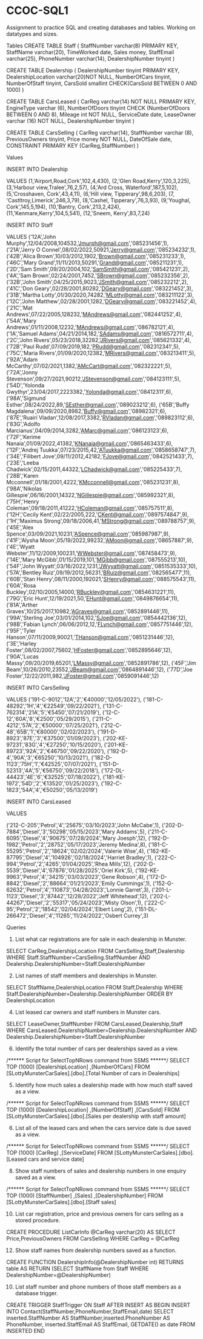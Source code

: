 # CCOC-SQL1
Assignment to practice SQL and creating databases and tables. Working on datatypes and sizes. 

Tables
CREATE TABLE Staff
(
StaffNumber varchar(8) PRIMARY KEY,
StaffName varchar(20),
TimeWorked date,
Sales money,
StaffEmail varchar(25),
PhoneNumber varchar(14),
DealershipNumber tinyint
)

CREATE TABLE Dealership
(
DealershipNumber tinyint PRIMARY KEY,
DealershipLocation varchar(20)NOT NULL,
NumberOfCars tinyint,
NumberOfStaff tinyint,
CarsSold smallint CHECK(CarsSold BETWEEN 0 AND 1000)
)

CREATE TABLE CarsLeased
(
CarReg varchar(14) NOT NULL PRIMARY KEY,
EngineType varchar (6),
NumberOfDoors tinyint CHECK (NumberOfDoors BETWEEN 0 AND 8),
Mileage int NOT NULL,
ServiceDate date,
LeaseOwner varchar (16) NOT NULL,
DealershipNumber tinyint
)

CREATE TABLE CarsSelling
(
CarReg varchar(14),
StaffNumber varchar (8),
PreviousOwners tinyint,
Price money NOT NULL,
DateOfSale date,
CONSTRAINT PRIMARY KEY (CarReg,StaffNumber)
)

Values

INSERT INTO Dealership

VALUES (1,'Airport,Road,Cork',102,4,430),
	(2,'Glen Road,Kerry',120,3,225),
	(3,'Harbour view,Tralee',76,2,57),
	(4,'Ard Cross, Waterford',187,5,102),
	(5,'Crosshaven, Cork',43,4,11),
	(6,'Hill view, Tipperary',98,6,203),
	(7, 'Castltroy,Limerick',246,3,79),
	(8,'Cashel, Tipperary',76,3,93),
	(9,'Youghal, Cork',145,5,194),
	(10,'Bantry, Cork',213,2,424),
	(11,'Kenmare,Kerry',104,5,541),
	(12,'Sneem, Kerry',83,7,24)

INSERT INTO Staff

VALUES 
('12A','John Murphy',12/04/2008,104532,'Jmurph@gmail.com','085231456',1),
	   ('21A','Jerry O Connel',08/02/2022,50921,'Jerry@gmail.com','085234232',1),
	   ('42B','Alica Brown',10/03/2012,1902,'Brown@gmail.com','085231233',1),
	   ('46C','Mary Grand',11/11/2013,50291,'Grand@gmail.com','085211231',1),
	   ('2D','Sam Smith',09/20/2004,102,'SamSmith@gmail.com','085421231',2),
	   ('4A','Sam Brown',02/24/2001,7452,'SBrown@gmail.com','085232356',2),
	   ('32B','John Smith',04/25/2015,9023,'JSmith@gmail.com','085232212',2),
	   ('41C','Don Geary',02/28/2001,80282,'DGeary@gmail.com','083221452',3),
	   ('31B','Martha Lotty',01/30/2020,74282,'MLotty@gmail.com','083211122',3),
	   ('12C','John Matthew',02/28/2001,1282,'DGeary@gmail.com','083221452',4),
	   ('21C','Mat Andrews',07/22/2005,128232,'MAndrews@gmail.com','082441252',4),
	   ('54A','Mary Andrews',01/11/2008,12232,'MAndrews@gmail.com','086782121',4),
	   ('1A','Samuel Adams',04/21/2014,182,'SAdams@gmail.com','0816572711',4),
	   ('2C','John Rivers',05/23/2018,32282,'JRivers@gmail.com','085621332',4),
	   ('72B','Paul Rudd',07/09/2019,182,'PRudd@gmail.com','082312341',5),
	   ('75C','Maria Rivers',01/09/2020,12382,'MRivers@gmail.com','083213411',5),
	   ('92A','Adam McCarthy',07/02/2021,1382,'AMcCart@gmail.com','082322221',5),
	   ('72A','Jonny Stevenson',09/27/2021,90212,'JStevenson@gmail.com','084123111',5),
	   ('54D','Yolonda Gwythyr',23/04/2017,2223382,'Yolonda@gmail.com','08412311',6),
	   ('98A','Sigmund Esther',08/24/2022,89,'SEsther@gmail.com','089023212',6),
	   ('65B','Buffy Magdalena',09/09/2020,8982,'Buffy@gmail.com','08982321',6),
	   ('87E','Ruairí Vladan',12/08/2017,3382,'RVladan@gmail.com','089823112',6),
	   ('83G','Adolfo Marcianus',04/09/2014,3282,'AMarc@gmail.com','086123123',6),
	   ('72F','Kerime Nanaia',01/09/2022,41382,'KNanaia@gmail.com','0865463433',6),
	   ('12F','Andrej Tuukka',07/23/2015,42,'ATuukka@gmail.com','0858658747',7),
	   ('34E','Filibert Jove',09/11/2012,42182,'FJove@gmail.com','0842521433',7),
	   ('23E','Leeba Chadwick',02/15/2011,44322,'LChadwick@gmail.com','085225433',7),
	   ('28B','Karen Mcconnell',01/18/2001,4222,'KMcconnell@gmail.com','085231231',8),
	   ('98A','Nikolas Gillespie',06/16/2001,14322,'NGillespie@gmail.com','085992321',8),
	   ('75H','Henry Coleman',09/18/2011,41222,'HColeman@gmail.com','085757511',8),
	   ('12H','Cecily Kent',02/22/2005,222,'CKent@gmail.com','0897574847',9),
	   ('1H','Maximus Strong',09/18/2006,41,'MStrong@gmail.com','089788757',9),
	   ('45E','Alex Spence',03/09/2021,10231,'ASpence@gmail.com','085987987',9),
	   ('41F','Alysha Moon',05/19/2022,99232,'AMoon@gmail.com','08657887',9),
	   ('4E','Wyatt Webster',11/12/2009,100231,'WWebster@gmail.com','087458473',9),
		('14E','Mary McGibb',01/15/2019,101,'MGibb@gmail.com','087555213',10),
		('54F','John Wyyatt',03/16/2022,1231,'JWyyatt@gmail.com','0851535333',10),
		('57A','Bentley Ruiz',09/19/2012,56231,'BRuiz@gmail.com','082565477',11),
		('60B','Stan Henry',08/11/2000,192021,'SHenry@gmail.com','088575543',11),
		('60A','Rosa Buckley',02/10/2005,14000,'RBuckley@gmail.com','0854631221',11),
		('79G','Eric Hunt',12/19/2021,50,'EHunt@gmail.com','0849876654',11),
		('81A','Arther Graves',10/25/2017,10982,'AGraves@gmail.com','0852891446',11),
		('99A','Sterling Joe',03/01/2014,102,'SJoe@gmail.com','0854442136',12),
		('98B','Fabian Lynch',06/06/2012,12,'FLynch@gmail.com','0857751446',12),
		('95F','Tyler Hanson',07/11/2009,90021,'THanson@gmail.com','0851231446',12),
		('3E','Harley Foster',08/02/2007,75602,'HFoster@gmail.com','0852895646',12),
		('90A','Lucas Massy',09/20/2019,65201,'LMassy@gmail.com','0852891786',12),
		('45F','Jim Beam',10/26/2010,23552,'JBeam@gmail.com','0864891446',12),
		('77D','Joe Foster',12/22/2011,982,'JFoster@gmail.com','0859091446',12)

INSERT INTO CarsSelling

VALUES 
('191-C-9012','12A','2','€40000','12/05/2022'),
	   ('181-C-48292','1H','4','€22549','09/22/2021'),
	   ('131-C-762314','21A','5','€5450','07/21/2019'),
       ('12-C-12','60A','8','€2500','05/29/2015'),
	   ('211-C-4212','57A','2','€50000','07/25/2021'),
	   ('212-C-48','65B','1','€80000','02/02/2023'),
	   ('191-D-8923','87E','3','€37500','01/09/2023'),
	   ('202-KE-97231','83G','4','€27250','10/15/2020'),
	   ('201-KE-89723','92A','2','€46750','09/22/2020'),
	   ('192-D-4','90A','3','€65250','10/13/2021'),
	   ('182-D-1123','75H','1','€42525','07/07/2021'),
	   ('151-D-52313','4A','5','€56750','09/22/2018'),
	   ('172-DL-44423','4E','6','€32525','07/18/2022'),
	   ('181-KE-1972','54D','2','€13520','01/25/2023'),
	   ('192-C-1823','54A','4','€50250','05/13/2019')

INSERT INTO CarsLeased

VALUES

('212-C-205','Petrol','4','25675','03/10/2023','John McCabe',1),
('202-D-7884','Diesel','3','50298','05/15/2023','Mary Addams',5),
('211-C-6095','Diesel','4','90675','07/28/2024','Mary Joesph',12),
('192-D-1982','Petrol','2','28752','05/17/2023','Jeremy Medina',8),
('181-C-55295','Petrol','2','18624','02/02/2024','Valerie Wise',4),
('162-KE-87795','Diesel','4','104926','02/18/2024','Harriet Bradley',1),
('222-C-994','Petrol','2','4265','01/04/2025','Rhea Mills',12),
('202-D-5539','Diesel','4','67876','01/28/2025','Oriel Kirk',5),
('192-KE-9963','Petrol','4','34215','03/03/2023','Gene Robson',4),
('172-D-8842','Diesel','2','88664','01/21/2023','Emily Cummings',1),
('152-G-62632','Petrol','4','110873','04/28/2023','Lonnie Garret',3),
('201-L-1123','Diesel','3','87442','12/28/2022','Jeff Whitehead',12),
('202-L-44267','Diesel','2','55317','05/24/2023','Misty Olson',1),
('222-C-95','Petrol','2','18542','02/04/2024','Elbert Long',2),
('151-DL-266472','Diesel','4','11265','11/24/2022','Osbert Currey',3)

Queries 

1.	List what car registrations are for sale in each dealership in Munster.

SELECT CarReg,DealershipLocation
FROM CarsSelling,Staff,Dealership
WHERE Staff.StaffNumber=CarsSelling.StaffNumber AND Dealership.DealershipNumber=Staff.DealershipNumber

2.	List names of staff members and dealerships in Munster.
    
SELECT StaffName,DealershipLocation
FROM Staff,Dealership
WHERE Staff.DealershipNumber=Dealership.DealershipNumber
ORDER BY DealershipLocation

4.	List leased car owners and staff numbers in Munster cars.

SELECT LeaseOwner,StaffNumber
FROM CarsLeased,Dealership,Staff
WHERE CarsLeased.DealershipNumber=Dealership.DealershipNumber AND Dealership.DealershipNumber=Staff.DealershipNumber

6.	Identify the total number of cars per dealerships saved as a view.

/****** Script for SelectTopNRows command from SSMS  ******/
SELECT TOP (1000) [DealershipLocation]
 ,[NumberOfCars]
FROM [SLottyMunsterCarSales].[dbo].[Total Number of cars in Dealerships]

5.	Identify how much sales a dealership made with how much staff saved as a view.

/****** Script for SelectTopNRows command from SSMS  ******/
SELECT TOP (1000) [DealershipLocation]
      ,[NumberOfStaff]
      ,[CarsSold]
 FROM [SLottyMunsterCarSales].[dbo].[Sales per dealership with staff amount]
 
6.	List all of the leased cars and when the cars service date is due saved as a view.
   
/****** Script for SelectTopNRows command from SSMS  ******/
SELECT TOP (1000) [CarReg]
       ,[ServiceDate]
FROM [SLottyMunsterCarSales].[dbo].[Leased cars and service date]

8.	Show staff numbers of sales and dealership numbers in one enquiry saved as a view.
   
/****** Script for SelectTopNRows command from SSMS  ******/
SELECT TOP (1000) [StaffNumber]
      ,[Sales]
      ,[DealershipNumber]
FROM [SLottyMunsterCarSales].[dbo].[Staff sales]


10.	 List car registration, price and previous owners for cars selling as a stored procedure.
    
CREATE PROCEDURE ListCarInfo @CarReg varchar(20)
AS
SELECT Price,PreviousOwners
FROM CarsSelling
WHERE CarReg = @CarReg

12.	Show staff names from dealership numbers saved as a function.

CREATE FUNCTION DealershipInfo(@DealershipNumber int)
RETURNS table 
AS 
RETURN
	(SELECT StaffName from Staff WHERE DealershipNumber=@DealershipNumber)
  

10.	List staff number and phone numbers of those staff members as a database trigger.
    
CREATE TRIGGER StaffTrigger
ON Staff
AFTER INSERT 
AS 
BEGIN 
		INSERT INTO
  Contact(StaffNumber,PhoneNumber,StaffEmail,date)
	SELECT inserted.StaffNumber AS StaffNumber,inserted.PhoneNumber AS PhoneNumber,
		inserted.StaffEmail AS StaffEmail, GETDATE() as date
		FROM INSERTED 
   	 END
